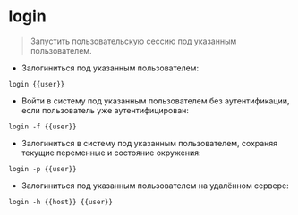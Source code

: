 # login

> Запустить пользовательскую сессию под указанным пользователем.

- Залогиниться под указанным пользователем:

`login {{user}}`

- Войти в систему под указанным пользователем без аутентификации, если пользователь уже аутентифицирован:

`login -f {{user}}`

- Залогиниться в систему под указанным пользователем, сохраняя текущие переменные и состояние окружения:

`login -p {{user}}`

- Залогиниться под указанным пользователем на удалённом сервере:

`login -h {{host}} {{user}}`
